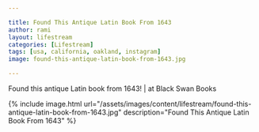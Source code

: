 ```yaml
---

title: Found This Antique Latin Book From 1643
author: rami
layout: lifestream 
categories: [Lifestream]
tags: [usa, california, oakland, instagram]
image: found-this-antique-latin-book-from-1643.jpg

---
```


Found this antique Latin book from 1643! | at Black Swan Books

{% include image.html url="/assets/images/content/lifestream/found-this-antique-latin-book-from-1643.jpg" description="Found This Antique Latin Book From 1643" %}
